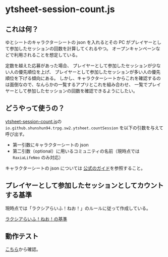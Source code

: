 # ytsheet-session-count.js

## これは何？

ゆとシートのキャラクターシートの json を入れるとその PC がプレイヤーとして参加したセッションの回数を計算してくれるやつ。
オープンキャンペーンなどで利用されることを想定している。

定数を越えた応募があった場合、
プレイヤーとして参加したセッションが少ない人の優先順位を上げ、
プレイヤーとして参加したセッションが多い人の優先順位を下げる傾向にある。
しかし、キャラクターシートからこれを確認するのは面倒なので、なんらかの一覧するアプリとこれを組み合わせ、
一覧でプレイヤーとして参加したセッションの回数を確認できるようにしたい。

## どうやって使うの？

[ytsheet-session-count.js](./ytsheet-session-count.js)の `io.github.shunshun94.trpg.sw2.ytsheet.countSession` を以下の引数を与えて呼び出す。

* 第一引数にキャラクターシートの json
* 第二引数（optional）に用いるコミュニティの名前（現時点では `RaxiaLifeNeo` のみ対応）

キャラクターシートの json については [公式のガイド](https://yutorize.2-d.jp/?ytsheet2-json)を参照すること。

## プレイヤーとして参加したセッションとしてカウントする基準

現時点では「ラクシアらいふ！ねお！」のルールに従って作成している。

[ラクシアらいふ！ねお！の基準](./RaxiaLifeNeo.md)

## 動作テスト

[こちら](./test.html)から確認。
